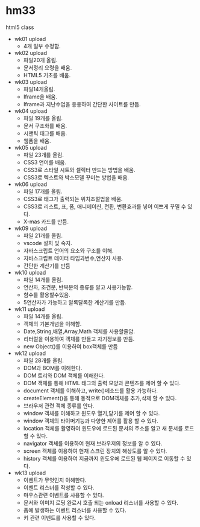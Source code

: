 # hm33
html5 class

- wk01 upload
  - 4개 일부 수정함.
- wk02 upload
  - 파일20개 올림.
  - 문서정리 요령을 배움.
  - HTML5 기초를 배움.
- wk03 upload
  - 파일14개올림.
  - Iframe을 배움.
  - Iframe과 지난수업을 응용하여 간단한 사이트를 만듬.
- wk04 upload
  - 파일 19개를 올림.
  - 문서 구조화를 배움.
  - 시맨틱 태그를 배움.
  - 웸폼을 배움.
- wk05 upload
  - 파일 23개를 올림.
  - CSS3 언어를 배움.
  - CSS3로 스타일 시트와 셀렉터 만드는 방법을 배움.
  - CSS3로 텍스트와 박스모델 꾸미는 방법을 배움.
- wk06 upload
  - 파일 17개를 올림.
  - CSS3로 태그가 출력되는 위치조절법을 배움.
  - CSS3로 리스트, 표, 폼, 애니메이션, 전환, 변환효과를 넣어 이쁘게 꾸밀 수 있다.
  - X-mas 카드를 만듬.
- wk09 upload
  - 파일 21개를 올림.
  - vscode 설치 및 숙지.
  - 자바스크립트 언어의 요소와 구조를 이해.
  - 자바스크립트 데이터 타입과변수,연산자 사용.
  - 간단한 계산기를 만듬
- wk10 upload
  - 파일 14개를 올림.
  - 연산자, 조건문, 반복문의 종류를 알고 사용가능함.
  - 함수를 활용할수있음.
  - 5연산자가 가능하고 알록달록한 계산기를 만듬. 
- wk11 upload
  - 파일 14개를 올림.
  - 객체의 기본개념을 이해함.
  - Date,String,배열,Array,Math 객체를 사용할줄암.
  - 리터럴을 이용하여 객체를 만들고 자기정보를 만듬.
  - new Object()를 이용하여 box객체를 만듬
- wk12 upload
  - 파일 28개를 올림.
  - DOM과 BOM를 이해한다.
  - DOM 트리와 DOM 객체를 이해한다.
  - DOM 객체를 통해 HTML 태그의 출력 모양과 콘텐츠를 제어 할 수 있다.
  - document 객체를 이해하고, write()메소드를 활용 가능하다.
  - createElement()을 통해 동적으로 DOM객체를 추가,삭제 할 수 있다.
  - 브라우저 관련 객체 종류를 안다.
  - window 객체를 이해하고 윈도우 열기,닫기를 제어 할 수 있다.
  - window 객체의 타이머기능과 다양한 제어를 활용 할 수 있다.
  - location 객체를 활영하여 윈도우에 로드된 문서의 주소를 알고 새 문서를 로드할 수 있다.
  - navigator 객체를 이용하여 현재 브라우저의 정보를 알 수 있다.
  - screen 객체를 이용하여 현재 스크린 장치의 해상도를 알 수 있다.
  - history 객체를 이용하여 지금까지 윈도우에 로드된 웹 페이지로 이동할 수 있다.
- wk13 upload
  - 이벤트가 무엇인지 이해한다.
  - 이벤트 리스너를 작성할 수 있다.
  - 마우스관련 이벤트를 사용할 수 있다.
  - 문서와 이미지 로딩 완료시 호출 되는 onload 리스너를 사용할 수 있다.
  - 폼에 발생하는 이벤트 리스너를 사용할 수 있다.
  - 키 관련 이벤트를 사용할 수 있다.
   
  
  
  
  
